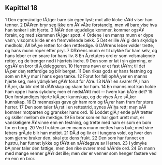 ## Kapittel 18

1 Den egensindige fÃ¸lger bare sin egen lyst; mot alle kloke rÃ¥d viser han tenner. 
2 DÃ¥ren bryr seg ikke om Ã¥ vÃ¦re forstandig, men vil bare vise hva han tenker i sitt hjerte. 
3 NÃ¥r den ugudelige kommer, kommer ogsÃ¥ forakt, og med skammen fÃ¸lger spott. 
4 Ordene i en manns munn er dype vann, visdoms kilde er en fremvellende bekk. 
5 Det er ille Ã¥ gi den skyldige medhold, Ã¥ bÃ¸ye retten for den rettferdige. 
6 DÃ¥rens leber volder trette, og hans munn roper etter pryl. 
7 DÃ¥rens munn er til ulykke for ham selv, og hans leber er en snare for hans liv. 
8 En Ã¸retuters ord er som velsmakende retter, og de trenger ned i hjertets indre. 
9 Den som er lat i sin gjerning, er ogsÃ¥ en bror til Ã¸deleggeren. 
10 Herrens navn er et fast tÃ¥rn; til det lÃ¸per den rettferdige og blir berget. 
11 Den rikes gods er hans festning og som en hÃ¸y mur i hans egen tanke. 
12 Forut for fall ophÃ¸yer en manns hjerte seg, men ydmykhet gÃ¥r forut for Ã¦re. 
13 NÃ¥r en svarer fÃ¸r han hÃ¸rer, da blir det til dÃ¥rskap og skam for ham. 
14 En manns mot kan holde ham oppe i hans sykdom; men et nedslÃ¥tt mot -- hvem kan bÃ¦re det? 
15 Den forstandiges hjerte kjÃ¸per kunnskap, og de vises Ã¸re sÃ¸ker kunnskap. 
16 Et menneskes gave gir ham rom og fÃ¸rer ham fram for store herrer. 
17 Den som taler fÃ¸rst i en rettsstrid, synes Ã¥ ha rett; men sÃ¥ kommer motparten og gransker hans ord. 
18 Loddet gjÃ¸r ende pÃ¥ tretter og skiller mellom de mektige. 
19 En bror som en har gjort urett mot, er vanskeligere Ã¥ vinne enn en festning, og trette med ham er som en bom for en borg. 
20 Ved frukten av en manns munn mettes hans buk; med sine lebers grÃ¸de blir han mettet. 
21 DÃ¸d og liv er i tungens vold, og hver den som gjerne bruker den, skal ete dens frukt. 
22 Den som har funnet en hustru, har funnet lykke og fÃ¥tt en nÃ¥degave av Herren. 
23 I ydmyke bÃ¸nner taler den fattige, men den rike svarer med hÃ¥rde ord. 
24 En mann med mange venner gÃ¥r det ille; men der er venner som henger fastere ved en enn en bror.
